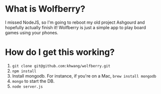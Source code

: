 What is Wolfberry?
==================

I missed NodeJS, so I'm going to reboot my old project Ashgourd and
hopefully actually finish it! Wolfberry is just a simple app to play
board games using your phones.

How do I get this working?
==========================

1. `git clone git@github.com:khwang/wolfberry.git`
2. `npm install`
3. Install mongodb. For instance, if you're on a Mac, `brew install mongodb`
4. `mongo` to start the DB.
5. `node server.js`
